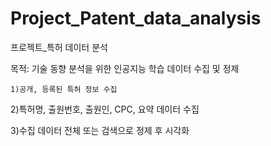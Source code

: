 # Project_Patent_data_analysis

프로젝트_특허 데이터 분석

목적: 기술 동향 분석을 위한 인공지능 학습 데이터 수집 및 정제

    1)공개, 등록된 특허 정보 수집

  2)특허명, 출원번호, 출원인, CPC, 요약 데이터 수집

  3)수집 데이터 전체 또는 검색으로 정제 후 시각화
